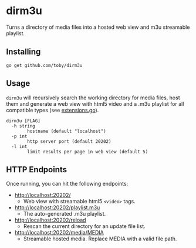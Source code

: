 # dirm3u

Turns a directory of media files into a hosted web view and m3u streamable playlist.

## Installing

`go get github.com/toby/dirm3u`

## Usage

`dirm3u` will recursively search the working directory for media files, host
them and generate a web view with html5 video and a .m3u playlist for all
compatible types (see [extensions.go](extensions.go)).

```
dirm3u [FLAG]
  -h string
    	hostname (default "localhost")
  -p int
    	http server port (default 20202)
  -l int
    	limit results per page in web view (default 5)
```

## HTTP Endpoints

Once running, you can hit the following endpoints:

* [http://localhost:20202/](http://localhost:20202/)
  - Web view with streamable html5 `<video>` tags.
* [http://localhost:20202/playlist.m3u](http://localhost:20202/playlist.m3u)
  - The auto-generated .m3u playlist.
* [http://localhost:20202/reload](http://localhost:20202/reload)
  - Rescan the current directory for an update file list.
* [http://localhost:20202/media/MEDIA](http://localhost:20202/media/MEDIA)
  - Streamable hosted media. Replace MEDIA with a valid file path.
